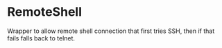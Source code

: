 # RemoteShell
Wrapper to allow remote shell connection that first tries SSH, then if that fails falls back to telnet.
